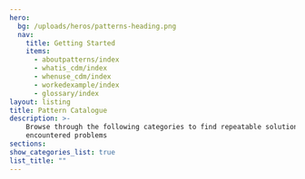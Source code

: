 ```yaml
---
hero:
  bg: /uploads/heros/patterns-heading.png
  nav:
    title: Getting Started
    items:
      - aboutpatterns/index
      - whatis_cdm/index
      - whenuse_cdm/index
      - workedexample/index      
      - glossary/index
layout: listing
title: Pattern Catalogue
description: >-
    Browse through the following categories to find repeatable solutions to commonly
    encountered problems
sections:
show_categories_list: true
list_title: ""
---
```

